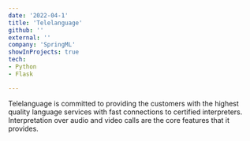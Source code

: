 ```yaml
---
date: '2022-04-1'
title: 'Telelanguage'
github: ''
external: ''
company: 'SpringML'
showInProjects: true
tech:
- Python
- Flask

---
```


Telelanguage is committed to providing the customers with the highest quality language services with fast connections to certified interpreters. Interpretation over audio and video calls are the core features that it provides.
